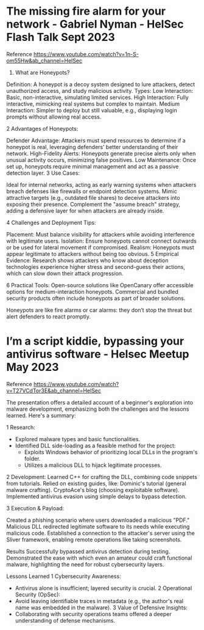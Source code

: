 # The missing fire alarm for your network - Gabriel Nyman - HelSec Flash Talk Sept 2023
Reference https://www.youtube.com/watch?v=1n-S-om55Hw&ab_channel=HelSec
 1. What are Honeypots?

Definition: A honeypot is a decoy system designed to lure attackers, detect unauthorized access, and study malicious activity.
Types:
Low Interaction: Basic, non-interactive, simulating limited services.
High Interaction: Fully interactive, mimicking real systems but complex to maintain.
Medium Interaction: Simpler to deploy but still valuable, e.g., displaying login prompts without allowing real access.

2 Advantages of Honeypots:

Defender Advantage: Attackers must spend resources to determine if a honeypot is real, leveraging defenders’ better understanding of their network.
High-Fidelity Alerts: Honeypots generate precise alerts only when unusual activity occurs, minimizing false positives.
Low Maintenance: Once set up, honeypots require minimal management and act as a passive detection layer.
3 Use Cases:

Ideal for internal networks, acting as early warning systems when attackers breach defenses like firewalls or endpoint detection systems.
Mimic attractive targets (e.g., outdated file shares) to deceive attackers into exposing their presence.
Complement the "assume breach" strategy, adding a defensive layer for when attackers are already inside.

4 Challenges and Deployment Tips:

Placement: Must balance visibility for attackers while avoiding interference with legitimate users.
Isolation: Ensure honeypots cannot connect outwards or be used for lateral movement if compromised.
Realism: Honeypots must appear legitimate to attackers without being too obvious.
5 Empirical Evidence:
Research shows attackers who know about deception technologies experience higher stress and second-guess their actions, which can slow down their attack progression.

6 Practical Tools:
Open-source solutions like OpenCanary offer accessible options for medium-interaction honeypots.
Commercial and bundled security products often include honeypots as part of broader solutions.

Honeypots are like fire alarms or car alarms: they don’t stop the threat but alert defenders to react promptly.

# I’m a script kiddie, bypassing your antivirus software - Helsec Meetup May 2023
Reference
https://www.youtube.com/watch?v=T27VCdTor3E&ab_channel=HelSec

The presentation offers a detailed account of a beginner's exploration into malware development, emphasizing both the challenges and the lessons learned. Here's a summary:


1 Research:

* Explored malware types and basic functionalities.
* Identified DLL side-loading as a feasible method for the project:
  * Exploits Windows behavior of prioritizing local DLLs in the program's folder.
  * Utilizes a malicious DLL to hijack legitimate processes.

2 Development:
Learned C++ for crafting the DLL, combining code snippets from tutorials.
Relied on existing guides, like:
Dominic's tutorial (general malware crafting).
CryptoAce's blog (choosing exploitable software).
Implemented antivirus evasion using simple delays to bypass detection.

3 Execution & Payload:

Created a phishing scenario where users downloaded a malicious "PDF."
Malicious DLL redirected legitimate software to its needs while executing malicious code.
Established a connection to the attacker's server using the Sliver framework, enabling remote operations like taking screenshots.

Results
Successfully bypassed antivirus detection during testing.
Demonstrated the ease with which even an amateur could craft functional malware, highlighting the need for robust cybersecurity layers.

Lessons Learned
1 Cybersecurity Awareness:
 * Antivirus alone is insufficient; layered security is crucial.
2 Operational Security (OpSec):
 * Avoid leaving identifiable traces in metadata (e.g., the author's real name was embedded in the malware).
3 Value of Defensive Insights:
 * Collaborating with security operations teams offered a deeper understanding of defense mechanisms.
